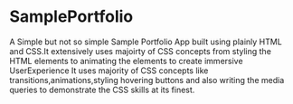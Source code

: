 # SamplePortfolio
A Simple but not so simple Sample Portfolio App built using plainly HTML and CSS.It extensively uses majoirty of CSS concepts from styling the HTML elements to animating the elements to create immersive UserExperience
It uses majority of CSS concepts like transitions,animations,styling hovering buttons and also writing the media queries to demonstrate the CSS skills at its finest.
